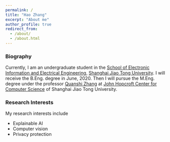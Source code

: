 ```yaml
---
permalink: /
title: "Hao Zhang"
excerpt: "About me"
author_profile: true
redirect_from: 
  - /about/
  - /about.html
---
```


### Biography
Currently, I am an undergraduate student in the [School of Electronic Information and Electrical Engineering](http://en.sjtu.edu.cn/academics/schools/the-school-of-electronic-information-and-electrical-engineering/), [Shanghai Jiao Tong University](https://www.sjtu.edu.cn/). I will receive the B.Eng. degree in June, 2020. Then I will pursue the M.Eng. degree under the professor [Quanshi Zhang](http://qszhang.com/) at [John Hopcroft Center for Computer Science](http://jhc.sjtu.edu.cn/) of Shanghai Jiao Tong University.

### Research Interests
My research interests include
* Explainable AI
* Computer vision
* Privacy protection